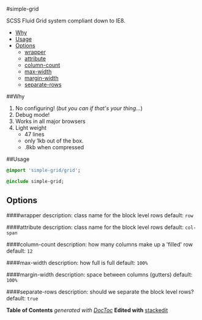 #simple-grid

SCSS Fluid Grid system compliant down to IE8.

- [Why](#why)
- [Usage](#usage)
- [Options](#options)
	- [wrapper](#wrapper)
	- [attribute](#attribute)
	- [column-count](#column-count)
	- [max-width](#max-width)
	- [margin-width](#margin-width)
	- [separate-rows](#separate-rows)

##Why
1. No configuring! (*but you can if that's your thing…*)
2. Debug mode!
3. Works in all major browsers
4. Light weight
    - 47 lines
    - only 1kb out of the box.
    - .8kb when compressed

##Usage
```sass
@import 'simple-grid/grid';

@include simple-grid;
```

## Options
####wrapper
description: class name for the block level rows
default: `row`

####attribute
description: class name for the block level rows
default: `col-span`

####column-count
description: how many columns make up a 'filled' row
default: `12`

####max-width
description: how full is full
default: `100%`

####margin-width
description: space between columns (gutters)
default: `100%`

####separate-rows
description: should we separate the block level rows?
default: `true`

**Table of Contents**  *generated with [DocToc](http://doctoc.herokuapp.com/)*
**Edited with** [stackedit](https://stackedit.io/)
